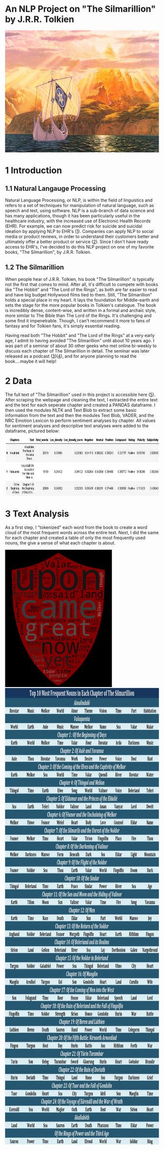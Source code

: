 # An NLP Project on "The Silmarillion" by J.R.R. Tolkien
<img src="Images/Valinor.jpg" width="900" height="400">

# 1 Introduction
## 1.1 Natural Langauge Processing 
Natural Language Processing, or NLP, is within the field of linguistics and refers to a set of techniques for manipulation of natural language, such as speech and text, using software. NLP is a sub-branch of data science and has many applications, though it has been particularly useful in the healthcare industry, with the increased use of Electronic Health Records (EHR). For example, we can now predict risk for suicide and suicidal ideation by applying NLP to EHR's ([1](https://www.nature.com/articles/s41598-018-25773-2)). Companies can apply NLP to social media or product reviews, in order to understand their customers better and ultimately offer a better product or service ([2](https://www.researchgate.net/publication/309691845_A_Review_of_Natural_Language_Processing_Techniques_for_Opinion_Mining_Systems)). Since I don't have ready access to EHR's, I've decided to do this NLP project on one of my favorite books, "The Silmarillion", by J.R.R. Tolkien. 

## 1.2 The Silmarillion
When people hear of J.R.R. Tolkien, his book "The Silmarillion" is typically not the first that comes to mind. After all, it's difficult to compete with books like "The Hobbit" and "The Lord of the Rings", as both are far easier to read and have big budget Hollywood films tied to them. Still, "The Silmarillion" holds a special place in my heart. It lays the foundation for Middle-earth and sets the stage for the more popular books in Tolkien's catalogue. The book is incredibly dense, content-wise, and written in a formal and archaic style, more similar to The Bible than The Lord of the Rings. It's challenging and some find it impenetrable. Though, I can't recommend it more to fans of fantasy and for Tolkien fans, it's simply essential reading. 

Having read both "The Hobbit" and "The Lord of the Rings" at a very early age, I admit to having avoided "The Silmarillion" until about 10 years ago. I was part of a seminar of about 30 other geeks who met online bi-weekly to discuss each chapter of The Silmarillion in detail. The seminar was later released as a podcast ([3](https://tolkienprofessor.com/lectures/courses/silmarillion-seminar/))([4](https://itunes.apple.com/us/course/the-silmarillion-seminar/id599723153)), and for anyone planning to read the book....maybe it will help!

# 2 Data
The full text of "The Silmarillion" used in this project is accessible here ([5](https://archive.org/stream/fegmcfeggerson_gmail_4731/473%20%281%29_djvu.txt)). After scraping the webpage and cleaning the text, I extracted the entire text and the text for each seperate chapter and created a PANDAS dataframe. I then used the modules NLTK and Text Blob to extract some basic information from the text and then the modules Text Blob, VADER, and the NRC Emotion Lexicon to perform sentiment analyses by chapter. All values for sentiment analyses and descriptive text analyses were added to the dataframe, pictured below:

<img src="Images/Data.jpg" width="900" height="190">

# 3 Text Analysis
As a first step, I "tokenized" each word from the book to create a word cloud of the most frequent words across the entire text. Next, I did the same for each chapter and created a table of only the most frequently used nouns, the give a sense of what each chapter is about.


<img src="Images/Silmarillion_wordcloud.png" width="350" height="450">


<img src="Images/Most_freq_nouns.jpg" width="1200" height="1500">
